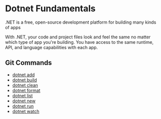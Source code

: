 # Dotnet Fundamentals
.NET is a free, open-source development platform for building many kinds of apps

With .NET, your code and project files look and feel the same no matter which type of app you're building. You have access to the same runtime, API, and language capabilities with each app.

## Git Commands
- [dotnet add](./commands/add.md)
- [dotnet build](./commands/build.md)
- [dotnet clean](./commands/clean.md)
- [dotnet format](./commands/format.md)
- [dotnet list](./commands/list.md)
- [dotnet new](./commands/new.md)
- [dotnet run](./commands/run.md)
- [dotnet watch](./commands/watch.md)